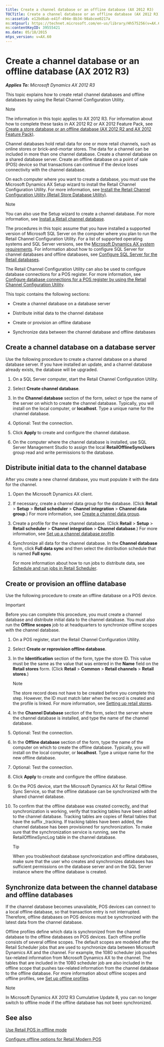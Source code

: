 ```yaml
---
title: Create a channel database or an offline database (AX 2012 R3)
TOCTitle: Create a channel database or an offline database (AX 2012 R3)
ms:assetid: e12bd6ab-e41f-494e-8b34-98abcee0217a
ms:mtpsurl: https://technet.microsoft.com/en-us/library/Hh575256(v=AX.60)
ms:contentKeyID: 39555421
ms.date: 05/18/2015
mtps_version: v=AX.60
---
```


# Create a channel database or an offline database (AX 2012 R3) 


_**Applies To:** Microsoft Dynamics AX 2012 R3_

This topic explains how to create retail channel databases and offline databases by using the Retail Channel Configuration Utility.


> [!NOTE]
> <P>The information in this topic applies to AX 2012 R3. For information about how to complete these tasks in AX 2012 R2 or AX 2012 Feature Pack, see <A href="create-a-store-database-or-an-offline-database-ax-2012-r2-and-ax-2012-feature-pack.md">Create a store database or an offline database (AX 2012 R2 and AX 2012 Feature Pack)</A>.</P>



Channel databases hold retail data for one or more retail channels, such as online stores or brick-and-mortar stores. The data for a channel can be included in more than one channel database. Create a channel database on a shared database server. Create an offline database on a point of sale (POS) device so that transactions can continue if the device loses connectivity with the channel database.

On each computer where you want to create a database, you must use the Microsoft Dynamics AX Setup wizard to install the Retail Channel Configuration Utility. For more information, see [Install the Retail Channel Configuration Utility (Retail Store Database Utility)](install-the-retail-channel-configuration-utility-retail-store-database-utility.md).


> [!NOTE]
> <P>You can also use the Setup wizard to create a channel database. For more information, see <A href="install-a-retail-channel-database.md">Install a Retail channel database</A>.</P>



The procedures in this topic assume that you have installed a supported version of Microsoft SQL Server on the computer where you plan to run the Retail Channel Configuration Utility. For a list of supported operating systems and SQL Server versions, see the [Microsoft Dynamics AX system requirements](http://go.microsoft.com/fwlink/?linkid=165377). For information about how to configure SQL Server for channel databases and offline databases, see [Configure SQL Server for the Retail databases](configure-sql-server-for-the-retail-databases.md).

The Retail Channel Configuration Utility can also be used to configure database connections for a POS register. For more information, see [Configure database connections for a POS register by using the Retail Channel Configuration Utility](configure-database-connections-for-a-pos-register-by-using-the-retail-channel-configuration-utility.md).

This topic contains the following sections:

  - Create a channel database on a database server

  - Distribute initial data to the channel database

  - Create or provision an offline database

  - Synchronize data between the channel database and offline databases

## Create a channel database on a database server

Use the following procedure to create a channel database on a shared database server. If you have installed an update, and a channel database already exists, the database will be upgraded.

1.  On a SQL Server computer, start the Retail Channel Configuration Utility.

2.  Select **Create channel database**.

3.  In the **Channel database** section of the form, select or type the name of the server on which to create the channel database. Typically, you will install on the local computer, or **localhost**. Type a unique name for the channel database.

4.  Optional: Test the connection.

5.  Click **Apply** to create and configure the channel database.

6.  On the computer where the channel database is installed, use SQL Server Management Studio to assign the local **RetailOfflineSyncUsers** group read and write permissions to the database.

## Distribute initial data to the channel database

After you create a new channel database, you must populate it with the data for the channel.

1.  Open the Microsoft Dynamics AX client.

2.  If necessary, create a channel data group for the database. (Click **Retail** \> **Setup** \> **Retail scheduler** \> **Channel integration** \> **Channel data group**.) For more information, see [Create a channel data group](create-a-channel-data-group.md).

3.  Create a profile for the new channel database. (Click **Retail** \> **Setup** \> **Retail scheduler** \> **Channel integration** \> **Channel database**.) For more information, see [Set up a channel database profile](set-up-a-channel-database-profile.md).

4.  Synchronize all data for the channel database. In the **Channel database** form, click **Full data sync** and then select the distribution schedule that is named **Full sync**.
    
    For more information about how to run jobs to distribute data, see [Schedule and run jobs in Retail Scheduler](schedule-and-run-jobs-in-retail-scheduler.md).

## Create or provision an offline database

Use the following procedure to create an offline database on a POS device.


> [!IMPORTANT]
> <P>Before you can complete this procedure, you must create a channel database and distribute initial data to the channel database. You must also run the <STRONG>Offline scopes</STRONG> job to at headquarters to synchronize offline scopes with the channel database.</P>



1.  On a POS register, start the Retail Channel Configuration Utility.

2.  Select **Create or reprovision offline database**.

3.  In the **Identification** section of the form, type the store ID. This value must be the same as the value that was entered in the **Name** field on the **Retail stores** form. (Click **Retail** \> **Common** \> **Retail channels** \> **Retail stores**.)
    

    > [!NOTE]
    > <P>The store record does not have to be created before you complete this step. However, the ID must match later when the record is created and the profile is linked. For more information, see <A href="setting-up-retail-stores.md">Setting up retail stores</A>.</P>



4.  In the **Channel Database** section of the form, select the server where the channel database is installed, and type the name of the channel database.

5.  Optional: Test the connection.

6.  In the **Offline database** section of the form, type the name of the computer on which to create the offline database. Typically, you will install on the local computer, or **localhost**. Type a unique name for the new offline database.

7.  Optional: Test the connection.

8.  Click **Apply** to create and configure the offline database.

9.  On the POS device, start the Microsoft Dynamics AX for Retail Offline Sync Service, so that the offline database can be synchronized with the shared channel database.

10. To confirm that the offline database was created correctly, and that synchronization is working, verify that tracking tables have been added to the channel database. Tracking tables are copies of Retail tables that have the suffix \_tracking. If tracking tables have been added, the channel database has been provisioned for synchronization. To make sure that the synchronization service is running, see the RetailOfflineSyncLog table in the channel database.
    

    > [!TIP]
    > <P>When you troubleshoot database synchronization and offline databases, make sure that the user who creates and synchronizes databases has sufficient permissions on the database server and on the SQL Server instance where the offline database is created.</P>



## Synchronize data between the channel database and offline databases

If the channel database becomes unavailable, POS devices can connect to a local offline database, so that transaction entry is not interrupted. Therefore, offline databases on POS devices must be synchronized with the latest data from the channel database.

Offline profiles define which data is synchronized from the channel database to the offline databases on POS devices. Each offline profile consists of several offline scopes. The default scopes are modeled after the Retail Scheduler jobs that are used to synchronize data between Microsoft Dynamics AX and the channel. For example, the 1080 scheduler job pushes tax-related information from Microsoft Dynamics AX to the channel. The tables that are included in the 1080 scheduler job are also included in the offline scope that pushes tax-related information from the channel database to the offline database. For more information about offline scopes and offline profiles, see [Set up offline profiles](set-up-offline-profiles.md).


> [!NOTE]
> <P>In Microsoft Dynamics AX 2012 R3 Cumulative Update 8, you can no longer switch to offline mode if the offline database has not been synchronized.</P>



## See also

[Use Retail POS in offline mode](use-retail-pos-in-offline-mode.md)

[Configure offline options for Retail Modern POS](configure-offline-options-for-retail-modern-pos.md)

  


